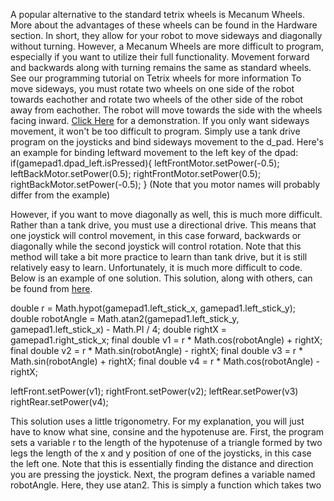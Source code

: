 A popular alternative to the standard tetrix wheels is Mecanum Wheels. More about the advantages of these wheels can be found in the Hardware section. In short, they allow for your robot to move sideways and diagonally without turning.
However, a Mecanum Wheels are more difficult to program, especially if you want to utilize their full functionality.
Movement forward and backwards along with turning remains the same as standard wheels. See our programming tutorial on Tetrix wheels for more information
To move sideways, you must rotate two wheels on one side of the robot towards eachother and rotate two wheels of the other side of the robot away from eachother. The robot will move towards the side with the wheels facing inward. [Click Here](https://www.youtube.com/watch?v=Ne09Y72zW_Y) for a demonstration.
If you only want sideways movement, it won't be too difficult to program. Simply use a tank drive program on the joysticks and bind sideways movement to the d_pad.
Here's an example for binding leftward movement to the left key of the dpad:
if(gamepad1.dpad_left.isPressed){
  leftFrontMotor.setPower(-0.5);
  leftBackMotor.setPower(0.5);
  rightFrontMotor.setPower(0.5);
  rightBackMotor.setPower(-0.5);
}
(Note that you motor names will probably differ from the example)

However, if you want to move diagonally as well, this is much more difficult. Rather than a tank drive, you must use a directional drive. This means that one joystick will control movement, in this case forward, backwards or diagonally while the second joystick will control rotation.
Note that this method will take a bit more practice to learn than tank drive, but it is still relatively easy to learn.
Unfortunately, it is much more difficult to code. Below is an example of one solution. This solution, along with others, can be found from [here](https://ftcforum.usfirst.org/forum/ftc-technology/android-studio/6361-mecanum-wheels-drive-code-example).

double r = Math.hypot(gamepad1.left_stick_x, gamepad1.left_stick_y);
double robotAngle = Math.atan2(gamepad1.left_stick_y, gamepad1.left_stick_x) - Math.PI / 4;
double rightX = gamepad1.right_stick_x;
final double v1 = r * Math.cos(robotAngle) + rightX;
final double v2 = r * Math.sin(robotAngle) - rightX;
final double v3 = r * Math.sin(robotAngle) + rightX;
final double v4 = r * Math.cos(robotAngle) - rightX;

leftFront.setPower(v1);
rightFront.setPower(v2);
leftRear.setPower(v3)
rightRear.setPower(v4);

This solution uses a little trigonometry. For my explanation, you will just have to know what sine, consine and the hypotenuse are.
First, the program sets a variable r to the length of the hypotenuse of a triangle formed by two legs the length of the x and y position of one of the joysticks, in this case the left one.
Note that this is essentially finding the distance and direction you are pressing the joystick.
Next, the program defines a variable named robotAngle. Here, they use atan2. This is simply a function which takes two 
